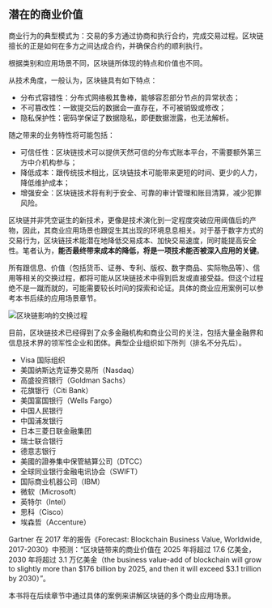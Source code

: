 ## 潜在的商业价值

商业行为的典型模式为：交易的多方通过协商和执行合约，完成交易过程。区块链擅长的正是如何在多方之间达成合约，并确保合约的顺利执行。

根据类别和应用场景不同，区块链所体现的特点和价值也不同。

从技术角度，一般认为，区块链具有如下特点：

* 分布式容错性：分布式网络极其鲁棒，能够容忍部分节点的异常状态；
* 不可篡改性：一致提交后的数据会一直存在，不可被销毁或修改；
* 隐私保护性：密码学保证了数据隐私，即便数据泄露，也无法解析。

随之带来的业务特性将可能包括：

* 可信任性：区块链技术可以提供天然可信的分布式账本平台，不需要额外第三方中介机构参与； 
* 降低成本：跟传统技术相比，区块链技术可能带来更短的时间、更少的人力，降低维护成本；
* 增强安全：区块链技术将有利于安全、可靠的审计管理和账目清算，减少犯罪风险。

区块链并非凭空诞生的新技术，更像是技术演化到一定程度突破应用阈值后的产物，因此，其商业应用场景也跟促生其出现的环境息息相关。对于基于数字方式的交易行为，区块链技术能潜在地降低交易成本、加快交易速度，同时能提高安全性。笔者认为，**能否最终带来成本的降低，将是一项技术能否被深入应用的关键**。

所有跟信息、价值（包括货币、证券、专利、版权、数字商品、实际物品等）、信用等相关的交换过程，都将可能从区块链技术中得到启发或直接受益。但这个过程绝不是一蹴而就的，可能需要较长时间的探索和论证。具体的商业应用案例可以参考本书后续的应用场景章节。

![区块链影响的交换过程](http://static.uv-w.com/blockchain_guide/images/application_circle.png)

目前，区块链技术已经得到了众多金融机构和商业公司的关注，包括大量金融界和信息技术界的领军性企业和团体。典型企业组织如下所列（排名不分先后）。

* Visa 国际组织
* 美国纳斯达克证券交易所（Nasdaq）
* 高盛投资银行（Goldman Sachs）
* 花旗银行（Citi Bank）
* 美国富国银行（Wells Fargo）
* 中国人民银行
* 中国浦发银行
* 日本三菱日联金融集团
* 瑞士联合银行
* 德意志银行
* 美國的證券集中保管結算公司（DTCC）
* 全球同业银行金融电讯协会（SWIFT）
* 国际商业机器公司（IBM）
* 微软（Microsoft）
* 英特尔（Intel）
* 思科（Cisco）
* 埃森哲（Accenture）

Gartner 在 2017 年的报告《Forecast: Blockchain Business Value, Worldwide, 2017-2030》中预测：“区块链带来的商业价值在 2025 年将超过 17.6 亿美金，2030 年将超过 3.1 万亿美金（the business value-add of blockchain will grow to slightly more than $176 billion by 2025, and then it will exceed $3.1 trillion by 2030）”。

本书将在后续章节中通过具体的案例来讲解区块链的多个商业应用场景。